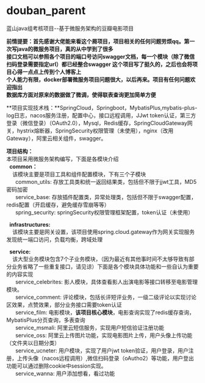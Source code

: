 # douban_parent
蓝山java组考核项目--基于微服务架构的豆瓣电影项目

**前情提要：首先感谢大佬能来看这个屑项目，项目相关的任何问题劳烦qq。第一次写java的微服务项目，真的从中学到了很多</br>
接口文档可以参照各个项目的端口号访问swagger文档，每一个模块（除了微信扫码登录需要指定url）都已经整合swagger
这个项目写了挺久的，之后也会将项目心得一点点上传到个人博客上</br>
个人能力有限，docker部署微服务项目问题很大，以后再来。项目有任何问题欢迎指出</br>
数据库方面对原来的数据做了微调，使得联表查询更加简单方便**

**项目实现技术栈：**SpringCloud，Springboot，MybatisPlus,mybatis-plus-log日志，nacos服务注册，配置中心，接口远程调用，JJwt token认证，第三方登录（微信登录）（OAuth2.0），Mysql，Redis缓存，SpringCloudGateway网关，hystrix熔断器，SpringSecurity权限管理（未使用），nginx（改用Gateway），阿里云相关组件，swagger。

**项目结构：** </br>
本项目采用微服务架构编写，下面是各模块介绍</br>
&nbsp;&nbsp;**common：**</br>
&nbsp;&nbsp;&nbsp;&nbsp;该模块主要是项目工具和组件配置模块，下有三个子模块</br>
&nbsp;&nbsp;&nbsp;&nbsp;&nbsp;&nbsp;common_utils:&nbsp;存放工具类和统一返回结果类，包括但不限于jjwt工具，MD5密码加密</br>
&nbsp;&nbsp;&nbsp;&nbsp;&nbsp;&nbsp;service_base:&nbsp;存放插件配置类，异常处理类，包括但不限于swagger配置，redis配置（开启缓存，避免缓存雪崩等等）</br>
&nbsp;&nbsp;&nbsp;&nbsp;&nbsp;&nbsp;spring_security:&nbsp;springSecurity权限管理框架配置，token认证（未使用）</br>

&nbsp;&nbsp;**infrastructures:** </br>
&nbsp;&nbsp;&nbsp;&nbsp;该模块主要是网关设置，该项目使用spring.cloud.gateway作为网关实现服务发现统一端口访问，负载均衡，跨域处理</br>

&nbsp;&nbsp;**service:**</br>
&nbsp;&nbsp;&nbsp;&nbsp;该大型业务模块包含7个子业务模块，（因为最近有其他事时间不太够导致有部分业务省略了一些重复接口，请见谅）下面是各个模块具体功能和一些自认为重要的内容实现</br>
&nbsp;&nbsp;&nbsp;&nbsp;&nbsp;&nbsp;service_celebrites:&nbsp;影人模块，具体查看影人出演电影等接口转移至电影管理模块。</br>
&nbsp;&nbsp;&nbsp;&nbsp;&nbsp;&nbsp;service_comment:&nbsp;评论模块，包括长评短评业务，一级二级评论以实现讨论区效果，点赞效果，部分业务接口需要token认证</br>
&nbsp;&nbsp;&nbsp;&nbsp;&nbsp;&nbsp;service_film:&nbsp;电影模块，**该项目核心模块**，电影查询实现了redis缓存查询，MybatisPlus分页查询，多表查询</br>
&nbsp;&nbsp;&nbsp;&nbsp;&nbsp;&nbsp;service_msmali:&nbsp;阿里云短信服务，实现用户短信验证注册功能</br>
&nbsp;&nbsp;&nbsp;&nbsp;&nbsp;&nbsp;service_oss:&nbsp;阿里云上传图片功能，实现电影图片上传，用户头像上传功能（文件夹以日期分类）</br>
&nbsp;&nbsp;&nbsp;&nbsp;&nbsp;&nbsp;service_ucneter:&nbsp;用户模块，实现了用户jwt token验证，用户登录，用户注册，上传头像（nacos远程调用）,微信扫码登录（oAutho2）等功能，用户登出功能可以通过删除cookie中session实现。</br>
&nbsp;&nbsp;&nbsp;&nbsp;&nbsp;&nbsp;service_wanna:&nbsp;用户添加想看，看过功能
